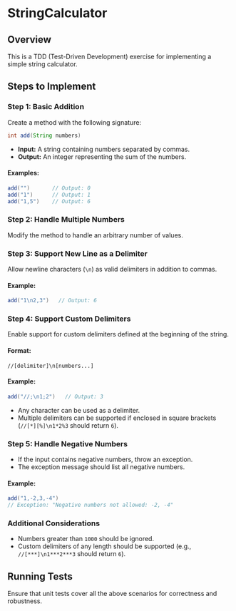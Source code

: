# StringCalculator

## Overview
This is a TDD (Test-Driven Development) exercise for implementing a simple string calculator.

## Steps to Implement

### Step 1: Basic Addition
Create a method with the following signature:

```java
int add(String numbers)
```

- **Input:** A string containing numbers separated by commas.
- **Output:** An integer representing the sum of the numbers.

#### Examples:
```java
add("")       // Output: 0
add("1")      // Output: 1
add("1,5")    // Output: 6
```

### Step 2: Handle Multiple Numbers
Modify the method to handle an arbitrary number of values.

### Step 3: Support New Line as a Delimiter
Allow newline characters (`\n`) as valid delimiters in addition to commas.

#### Example:
```java
add("1\n2,3")   // Output: 6
```

### Step 4: Support Custom Delimiters
Enable support for custom delimiters defined at the beginning of the string.

#### Format:
```
//[delimiter]\n[numbers...]
```

#### Example:
```java
add("//;\n1;2")   // Output: 3
```

- Any character can be used as a delimiter.
- Multiple delimiters can be supported if enclosed in square brackets (`//[*][%]\n1*2%3` should return `6`).

### Step 5: Handle Negative Numbers
- If the input contains negative numbers, throw an exception.
- The exception message should list all negative numbers.

#### Example:
```java
add("1,-2,3,-4")
// Exception: "Negative numbers not allowed: -2, -4"
```

### Additional Considerations
- Numbers greater than `1000` should be ignored.
- Custom delimiters of any length should be supported (e.g., `//[***]\n1***2***3` should return `6`).

## Running Tests
Ensure that unit tests cover all the above scenarios for correctness and robustness.

